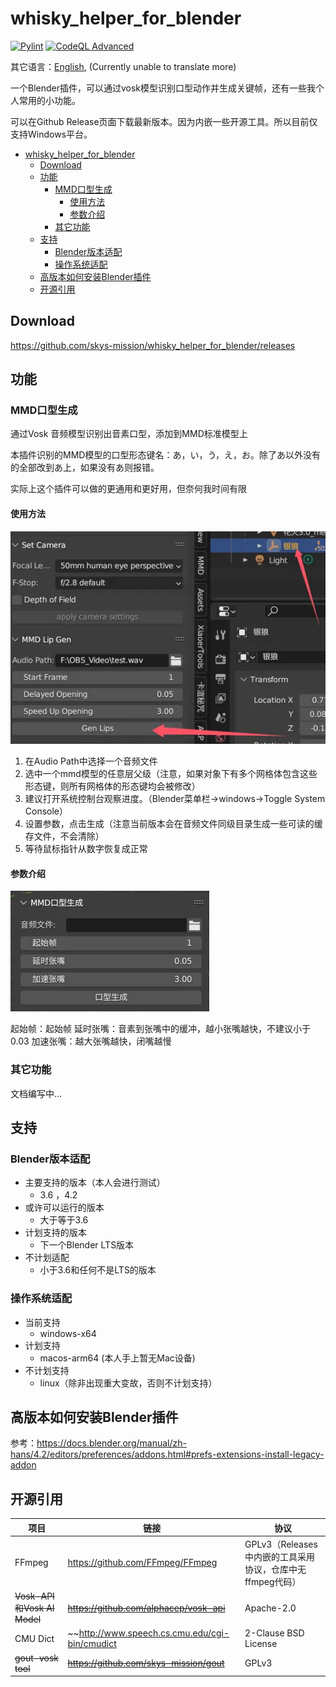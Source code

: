 # whisky_helper_for_blender

[![Pylint](https://github.com/skys-mission/whisky_helper_for_blender/actions/workflows/pylint.yml/badge.svg?branch=main)](https://github.com/skys-mission/whisky_helper_for_blender/actions/workflows/pylint.yml)
[![CodeQL Advanced](https://github.com/skys-mission/whisky_helper_for_blender/actions/workflows/codeql.yml/badge.svg?branch=main)](https://github.com/skys-mission/whisky_helper_for_blender/actions/workflows/codeql.yml)

其它语言：[English](README.md), (Currently unable to translate more)

一个Blender插件，可以通过vosk模型识别口型动作并生成关键帧，还有一些我个人常用的小功能。

可以在Github Release页面下载最新版本。因为内嵌一些开源工具。所以目前仅支持Windows平台。

<!-- TOC -->
* [whisky_helper_for_blender](#whisky_helper_for_blender)
  * [Download](#download)
  * [功能](#功能)
    * [MMD口型生成](#mmd口型生成)
      * [使用方法](#使用方法)
      * [参数介绍](#参数介绍)
    * [其它功能](#其它功能)
  * [支持](#支持)
    * [Blender版本适配](#blender版本适配)
    * [操作系统适配](#操作系统适配)
  * [高版本如何安装Blender插件](#高版本如何安装blender插件)
  * [开源引用](#开源引用)
<!-- TOC -->

## Download

https://github.com/skys-mission/whisky_helper_for_blender/releases

## 功能

### MMD口型生成

通过Vosk 音频模型识别出音素口型，添加到MMD标准模型上

本插件识别的MMD模型的口型形态键名：あ，い，う，え，お。除了あ以外没有的全部改到あ上，如果没有あ则报错。

实际上这个插件可以做的更通用和更好用，但奈何我时间有限

#### 使用方法

![lips_gen2.0f.webp](.img/lips_gen2.0f.webp)

1. 在Audio Path中选择一个音频文件
2. 选中一个mmd模型的任意层父级（注意，如果对象下有多个网格体包含这些形态键，则所有网格体的形态键均会被修改）
3. 建议打开系统控制台观察进度。（Blender菜单栏->windows->Toggle System Console）
4. 设置参数，点击生成（注意当前版本会在音频文件同级目录生成一些可读的缓存文件，不会清除）
5. 等待鼠标指针从数字恢复成正常

#### 参数介绍

![lips_gen2.0.webp](.img/lips_gen2.0_zh.webp)

起始帧：起始帧
延时张嘴：音素到张嘴中的缓冲，越小张嘴越快，不建议小于0.03
加速张嘴：越大张嘴越快，闭嘴越慢

### 其它功能

文档编写中...

## 支持

### Blender版本适配

- 主要支持的版本（本人会进行测试）
    - 3.6 ，4.2
- 或许可以运行的版本
    - 大于等于3.6
- 计划支持的版本
    - 下一个Blender LTS版本
- 不计划适配
    - 小于3.6和任何不是LTS的版本

### 操作系统适配

- 当前支持
    - windows-x64
- 计划支持
    - macos-arm64 (本人手上暂无Mac设备)
- 不计划支持
    - linux（除非出现重大变故，否则不计划支持）

## 高版本如何安装Blender插件

参考：https://docs.blender.org/manual/zh-hans/4.2/editors/preferences/addons.html#prefs-extensions-install-legacy-addon

## 开源引用

| 项目                         | 链接                                             | 协议                                     |
|----------------------------|------------------------------------------------|----------------------------------------|
| FFmpeg                     | https://github.com/FFmpeg/FFmpeg               | GPLv3（Releases中内嵌的工具采用协议，仓库中无ffmpeg代码） |
| ~~Vosk-API和Vosk AI Model~~ | ~~https://github.com/alphacep/vosk-api~~       | Apache-2.0                             |
| CMU Dict                   | ~~http://www.speech.cs.cmu.edu/cgi-bin/cmudict | 2-Clause BSD License                   |
| ~~gout-vosk tool~~         | ~~https://github.com/skys-mission/gout~~       | GPLv3                                  |
